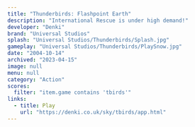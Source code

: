 ```yaml
---
title: "Thunderbirds: Flashpoint Earth"
description: "International Rescue is under high demand!"
developer: "Denki"
brand: "Universal Studios"
splash: "Universal Studios/Thunderbirds/Splash.jpg"
gameplay: "Universal Studios/Thunderbirds/PlaySnow.jpg"
date: "2004-10-14"
archived: "2023-04-15"
image: null
menu: null
category: "Action"
scores:
  filter: "item.game contains 'tbirds'"
links:
  - title: Play
    url: "https://denki.co.uk/sky/tbirds/app.html"
---
```

